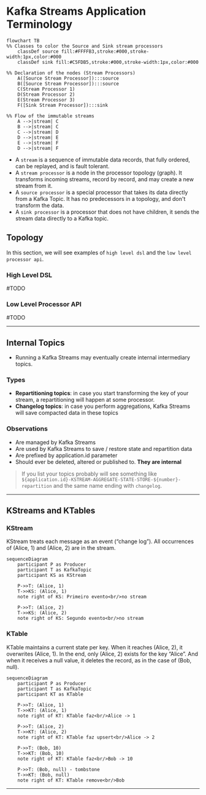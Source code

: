 # Kafka Streams Application Terminology

```mermaid
flowchart TB
%% Classes to color the Source and Sink stream processors
    classDef source fill:#FFFFB3,stroke:#000,stroke-width:1px,color:#000
    classDef sink fill:#C5FDB5,stroke:#000,stroke-width:1px,color:#000

%% Declaration of the nodes (Stream Processors)
    A([Source Stream Processor]):::source
    B([Source Stream Processor]):::source
    C(Stream Processor 1)
    D(Stream Processor 2)
    E(Stream Processor 3)
    F([Sink Stream Processor]):::sink

%% Flow of the immutable streams
    A -->|stream| C
    B -->|stream| C
    C -->|stream| D
    D -->|stream| E
    E -->|stream| F
    D -->|stream| F

```
- A `stream` is a sequence of immutable data records, that fully ordered, can be replayed, and is fault tolerant.
- A `stream processor` is a node in the processor topology (graph). It transforms incoming streams, record by record, and may create a new stream from it.
- A `source processor` is a special processor that takes its data directly from a Kafka Topic. It has no predecessors in a topology, and don't transform the data.
- A `sink processor` is a processor that does not have children, it sends the stream data directly to a Kafka topic.

## Topology

In this section, we will see examples of `high level dsl` and the `low level processor api`.

### **High Level DSL**

#TODO

### **Low Level Processor API**

#TODO

---

## Internal Topics

- Running a Kafka Streams may eventually create internal intermediary topics.

### Types

- **Repartitioning topics**: in case you start transforming the key of your stream, a repartitioning will happen at some processor.
- **Changelog topics**: in case you perform aggregations, Kafka Streams will save compacted data in these topics

### Observations

- Are managed by Kafka Streams
- Are used by Kafka Streams to save / restore state and repartition data
- Are prefixed by application.id parameter
- Should ever be deleted, altered or published to. **They are internal**

> If you list your topics probably will see something like `${application.id}-KSTREAM-AGGREGATE-STATE-STORE-${number}-repartition` and the same name ending with `changelog`.

---

## KStreams and KTables

### **KStream**

KStream treats each message as an event (“change log”). All occurrences of (Alice, 1) and (Alice, 2) are in the stream.

```mermaid
sequenceDiagram
    participant P as Producer
    participant T as KafkaTopic
    participant KS as KStream

    P->>T: (Alice, 1)
    T->>KS: (Alice, 1)
    note right of KS: Primeiro evento<br/>no stream

    P->>T: (Alice, 2)
    T->>KS: (Alice, 2)
    note right of KS: Segundo evento<br/>no stream

```

### **KTable**

KTable maintains a current state per key. When it reaches (Alice, 2), it overwrites (Alice, 1). In the end, only (Alice, 2) exists for the key “Alice”. And when it receives a null value, it deletes the record, as in the case of (Bob, null).

```mermaid
sequenceDiagram
    participant P as Producer
    participant T as KafkaTopic
    participant KT as KTable

    P->>T: (Alice, 1)
    T->>KT: (Alice, 1)
    note right of KT: KTable faz<br/>Alice -> 1

    P->>T: (Alice, 2)
    T->>KT: (Alice, 2)
    note right of KT: KTable faz upsert<br/>Alice -> 2

    P->>T: (Bob, 10)
    T->>KT: (Bob, 10)
    note right of KT: KTable faz<br/>Bob -> 10

    P->>T: (Bob, null) - tombstone
    T->>KT: (Bob, null)
    note right of KT: KTable remove<br/>Bob

```

---